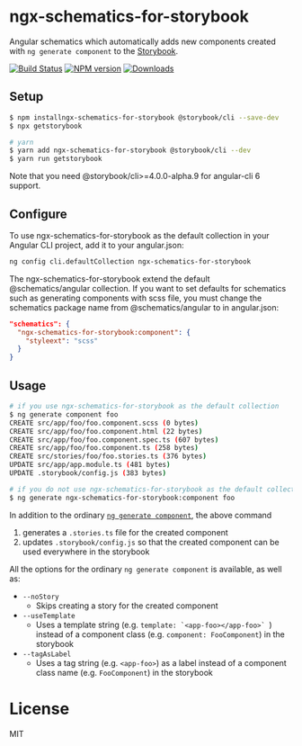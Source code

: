 # ngx-schematics-for-storybook

Angular schematics which automatically adds new components created with `ng generate component` to the [Storybook](https://storybook.js.org/).

[![Build Status][travis-image]][travis-url]
[![NPM version][npm-image]][npm-url]
[![Downloads](https://img.shields.io/npm/dm/ngx-schematics-for-storybook.svg)](https://www.npmjs.com/package/ngx-schematics-for-storybook)

## Setup

```sh
$ npm installngx-schematics-for-storybook @storybook/cli --save-dev 
$ npx getstorybook

# yarn
$ yarn add ngx-schematics-for-storybook @storybook/cli --dev
$ yarn run getstorybook
```

Note that you need @storybook/cli>=4.0.0-alpha.9 for angular-cli 6 support.

## Configure

To use ngx-schematics-for-storybook as the default collection in your Angular CLI project, add it to your angular.json:

```sh
ng config cli.defaultCollection ngx-schematics-for-storybook
```

The ngx-schematics-for-storybook extend the default @schematics/angular collection. If you want to set defaults for schematics such as generating components with scss file, you must change the schematics package name from @schematics/angular to in angular.json:

```json
"schematics": {
  "ngx-schematics-for-storybook:component": {
    "styleext": "scss"
  }
}
```

## Usage

```sh
# if you use ngx-schematics-for-storybook as the default collection
$ ng generate component foo
CREATE src/app/foo/foo.component.scss (0 bytes)
CREATE src/app/foo/foo.component.html (22 bytes)
CREATE src/app/foo/foo.component.spec.ts (607 bytes)
CREATE src/app/foo/foo.component.ts (258 bytes)
CREATE src/stories/foo/foo.stories.ts (376 bytes)
UPDATE src/app/app.module.ts (481 bytes)
UPDATE .storybook/config.js (383 bytes)

# if you do not use ngx-schematics-for-storybook as the default collection
$ ng generate ngx-schematics-for-storybook:component foo 
```

In addition to the ordinary [`ng generate component`](https://github.com/angular/angular-cli/wiki/generate-component), the above command

1. generates a `.stories.ts` file for the created component
1. updates `.storybook/config.js` so that the created component can be used everywhere in the storybook

All the options for the ordinary `ng generate component` is available, as well as:

- `--noStory`
  - Skips creating a story for the created component
- `--useTemplate`
  - Uses a template string (e.g. ``template: `<app-foo></app-foo>` ``) instead of a component class (e.g. `component: FooComponent`) in the storybook
- `--tagAsLabel`
  - Uses a tag string (e.g. `<app-foo>`) as a label instead of a component class name (e.g. `FooComponent`) in the storybook

# License

MIT

[travis-image]:https://travis-ci.org/kimamula/ngx-schematics-for-storybook.svg?branch=master
[travis-url]:https://travis-ci.org/kimamula/ngx-schematics-for-storybook
[npm-image]:https://img.shields.io/npm/v/ngx-schematics-for-storybook.svg?style=flat
[npm-url]:https://npmjs.org/package/ngx-schematics-for-storybook